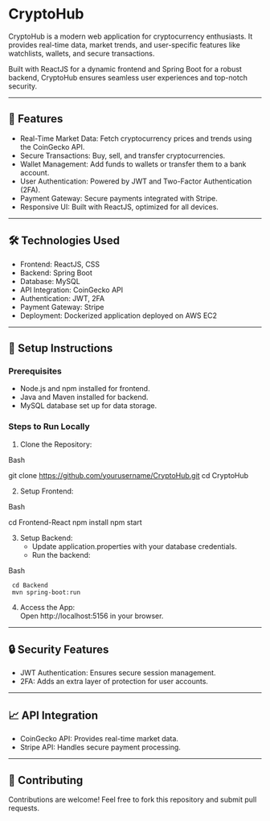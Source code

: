 # CryptoHub

CryptoHub is a modern web application for cryptocurrency enthusiasts. It provides real-time data, market trends, and user-specific features like watchlists, wallets, and secure transactions.  

Built with ReactJS for a dynamic frontend and Spring Boot for a robust backend, CryptoHub ensures seamless user experiences and top-notch security.

---

## 🚀 Features  
- Real-Time Market Data: Fetch cryptocurrency prices and trends using the CoinGecko API.  
- Secure Transactions: Buy, sell, and transfer cryptocurrencies.  
- Wallet Management: Add funds to wallets or transfer them to a bank account.  
- User Authentication: Powered by JWT and Two-Factor Authentication (2FA).  
- Payment Gateway: Secure payments integrated with Stripe.  
- Responsive UI: Built with ReactJS, optimized for all devices.  

---

## 🛠️ Technologies Used  
- Frontend: ReactJS, CSS  
- Backend: Spring Boot  
- Database: MySQL  
- API Integration: CoinGecko API  
- Authentication: JWT, 2FA  
- Payment Gateway: Stripe  
- Deployment: Dockerized application deployed on AWS EC2  

---

## 🔧 Setup Instructions  

### Prerequisites  
- Node.js and npm installed for frontend.  
- Java and Maven installed for backend.  
- MySQL database set up for data storage.  

### Steps to Run Locally  
1. Clone the Repository:  
  
Bash

   git clone https://github.com/yourusername/CryptoHub.git
   cd CryptoHub
   
2. Setup Frontend:  
  
Bash

   cd Frontend-React
   npm install
   npm start
   
3. Setup Backend:  
   - Update application.properties with your database credentials.  
   - Run the backend:  
    
Bash

     cd Backend
     mvn spring-boot:run
     
4. Access the App:  
   Open http://localhost:5156 in your browser.

---

## 🔒 Security Features  
- JWT Authentication: Ensures secure session management.  
- 2FA: Adds an extra layer of protection for user accounts.  

---

## 📈 API Integration  
- CoinGecko API: Provides real-time market data.  
- Stripe API: Handles secure payment processing.  

---

## 🤝 Contributing  
Contributions are welcome! Feel free to fork this repository and submit pull requests.  
